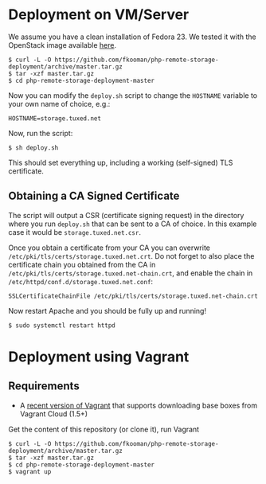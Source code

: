 # Deployment on VM/Server

We assume you have a clean installation of Fedora 23. We tested it with the
OpenStack image available [here](https://getfedora.org/en/cloud/download/).

    $ curl -L -O https://github.com/fkooman/php-remote-storage-deployment/archive/master.tar.gz
    $ tar -xzf master.tar.gz
    $ cd php-remote-storage-deployment-master

Now you can modify the `deploy.sh` script to change the `HOSTNAME` variable to
your own name of choice, e.g.:

    HOSTNAME=storage.tuxed.net

Now, run the script:

    $ sh deploy.sh

This should set everything up, including a working (self-signed) TLS 
certificate.

## Obtaining a CA Signed Certificate
The script will output a CSR (certificate signing request) in the directory
where you run `deploy.sh` that can be sent to a CA of choice. In this 
example case it would be `storage.tuxed.net.csr`. 

Once you obtain a certificate from your CA you can overwrite 
`/etc/pki/tls/certs/storage.tuxed.net.crt`. Do not forget to also place the 
certificate chain you obtained from the CA in 
`/etc/pki/tls/certs/storage.tuxed.net-chain.crt`, and enable the chain in 
`/etc/httpd/conf.d/storage.tuxed.net.conf`:

    SSLCertificateChainFile /etc/pki/tls/certs/storage.tuxed.net-chain.crt

Now restart Apache and you should be fully up and running!

    $ sudo systemctl restart httpd


# Deployment using Vagrant

## Requirements

* A [recent version of Vagrant](https://www.vagrantup.com/downloads.html) that supports downloading base boxes from
  Vagrant Cloud (1.5+)

Get the content of this repository (or clone it), run Vagrant

    $ curl -L -O https://github.com/fkooman/php-remote-storage-deployment/archive/master.tar.gz
    $ tar -xzf master.tar.gz
    $ cd php-remote-storage-deployment-master
    $ vagrant up
```
